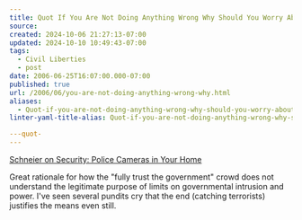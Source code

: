 ```yaml
---
title: Quot If You Are Not Doing Anything Wrong Why Should You Worry About Big Brother Quot-
source: 
created: 2024-10-06 21:27:13-07:00
updated: 2024-10-10 10:49:43-07:00
tags:
  - Civil Liberties
  - post
date: 2006-06-25T16:07:00.000-07:00
published: true
url: /2006/06/you-are-not-doing-anything-wrong-why.html
aliases:
  - Quot-if-you-are-not-doing-anything-wrong-why-should-you-worry-about-big-brother-quot-
linter-yaml-title-alias: Quot-if-you-are-not-doing-anything-wrong-why-should-you-worry-about-big-brother-quot-

---quot-
---
```



[Schneier on Security: Police Cameras in Your Home](http://www.schneier.com/blog/archives/2006/02/police_cameras.html "Schneier on Security: Police Cameras in Your Home")  
  
Great rationale for how the "fully trust the government" crowd does not understand the legitimate purpose of limits on governmental intrusion and power. I've seen several pundits cry that the end (catching terrorists) justifies the means even still.